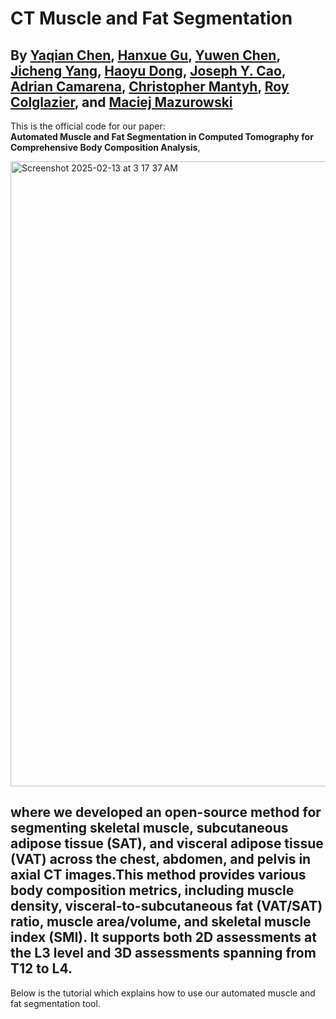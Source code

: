 # CT Muscle and Fat Segmentation

**By [Yaqian Chen](https://scholar.google.com/citations?user=iegKFuQAAAAJ&hl=en), [Hanxue Gu](https://scholar.google.com/citations?user=aGjCpQUAAAAJ&hl=en&oi=ao), [Yuwen Chen](https://scholar.google.com/citations?user=61s49p0AAAAJ&hl=en&oi=ao), [Jicheng Yang](https://scholar.google.com/citations?user=jGv3bRUAAAAJ&hl=en&oi=ao), [Haoyu Dong](https://scholar.google.com/citations?user=eZVEUCIAAAAJ&hl=en&oi=ao), [Joseph Y. Cao](#), [Adrian Camarena](#), [Christopher Mantyh](#), [Roy Colglazier](#), and [Maciej Mazurowski](https://scholar.google.com/citations?user=HlxjJPQAAAAJ&hl=en&oi=ao)**
---
This is the official code for our paper:  
**Automated Muscle and Fat Segmentation in Computed Tomography for Comprehensive Body Composition Analysis**, 

<img width="1000" alt="Screenshot 2025-02-13 at 3 17 37 AM" src="https://github.com/user-attachments/assets/6a5db7af-a005-4779-82e3-4d5242ba12d1" />

where we developed an open-source method for segmenting skeletal muscle, subcutaneous adipose tissue (SAT), and visceral adipose tissue (VAT) across the chest, abdomen, and pelvis in axial CT images.This method provides various body composition metrics, including muscle density, visceral-to-subcutaneous fat (VAT/SAT) ratio, muscle area/volume, and skeletal muscle index (SMI). It supports both 2D assessments at the L3 level and 3D assessments spanning from T12 to L4.
---
Below is the tutorial which explains how to use our automated muscle and fat segmentation tool.

